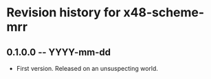# Revision history for x48-scheme-mrr

## 0.1.0.0 -- YYYY-mm-dd

* First version. Released on an unsuspecting world.
